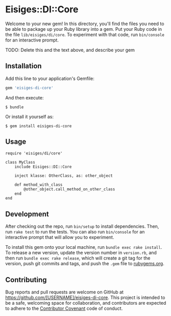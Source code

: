 # Eisiges::DI::Core

Welcome to your new gem! In this directory, you'll find the files you need to be able to package up your Ruby library into a gem. Put your Ruby code in the file `lib/eisiges/di/core`. To experiment with that code, run `bin/console` for an interactive prompt.

TODO: Delete this and the text above, and describe your gem

## Installation

Add this line to your application's Gemfile:

```ruby
gem 'eisiges-di-core'
```

And then execute:

    $ bundle

Or install it yourself as:

    $ gem install eisiges-di-core

## Usage

```
require 'eisiges/di/core'

class MyClass
	include Eisiges::DI::Core

	inject klasse: OtherClass, as: other_object

	def method_with_class
		@other_object.call_method_on_other_class
	end
end
```

## Development

After checking out the repo, run `bin/setup` to install dependencies. Then, run `rake test` to run the tests. You can also run `bin/console` for an interactive prompt that will allow you to experiment.

To install this gem onto your local machine, run `bundle exec rake install`. To release a new version, update the version number in `version.rb`, and then run `bundle exec rake release`, which will create a git tag for the version, push git commits and tags, and push the `.gem` file to [rubygems.org](https://rubygems.org).

## Contributing

Bug reports and pull requests are welcome on GitHub at https://github.com/[USERNAME]/eisiges-di-core. This project is intended to be a safe, welcoming space for collaboration, and contributors are expected to adhere to the [Contributor Covenant](http://contributor-covenant.org) code of conduct.

